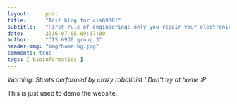 ```yaml
---
layout:     post
title:      "Init blog for cis6930!"
subtitle:   "First rule of engineering: only you repair your electronics!"
date:       2016-07-05 09:37:00
author:     "CIS 6930 group 3"
header-img: "img/home-bg.jpg"
comments: true
tags: [ bioinformatics ]
---
```

*Warning: Stunts performed by crazy roboticist ! Don't try at home :P*

This is just used to demo the website.

